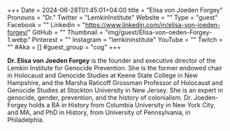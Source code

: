 +++
Date = 2024-06-28T01:45:01+04:00
title = "Elisa von Joeden Forgey"
Pronouns = "Dr."
Twitter = "LemkinInstitute"
Website = ""
Type = "guest"
Facebook = ""
Linkedin = "https://www.linkedin.com/in/elisa-von-joeden-forgey/"
GitHub = ""
Thumbnail = "img/guest/Elisa-von-oeden-Forgey-1.webp"
Pinterest = ""
Instagram = "lemkininstitute"
YouTube = ""
Twitch = ""
#Aka = []
#guest_group = "cog"
+++

__Dr. Elisa von Joeden Forgey__ is the founder and executive director of the Lemkin Institute for Genocide Prevention. She is the former endowed chair in Holocaust and Genocide Studies at Keene State College in New Hampshire, and the Marsha Raticoff Grossman Professor of Holocaust and Genocide Studies at Stockton University in New Jersey. She is an expert in genocide, gender, prevention, and the history of colonialism. Dr. Joeden-Forgey holds a BA in History from Columbia University in New York City, and MA, and PhD in History, from University of Pennsylvania, in Philadelphia.
